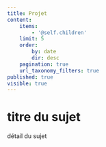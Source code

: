 ```yaml
---
title: Projet
content:
    items:
        - '@self.children'
    limit: 5
    order:
        by: date
        dir: desc
    pagination: true
    url_taxonomy_filters: true
published: true
visible: true
---
```


# titre du sujet

détail du sujet 